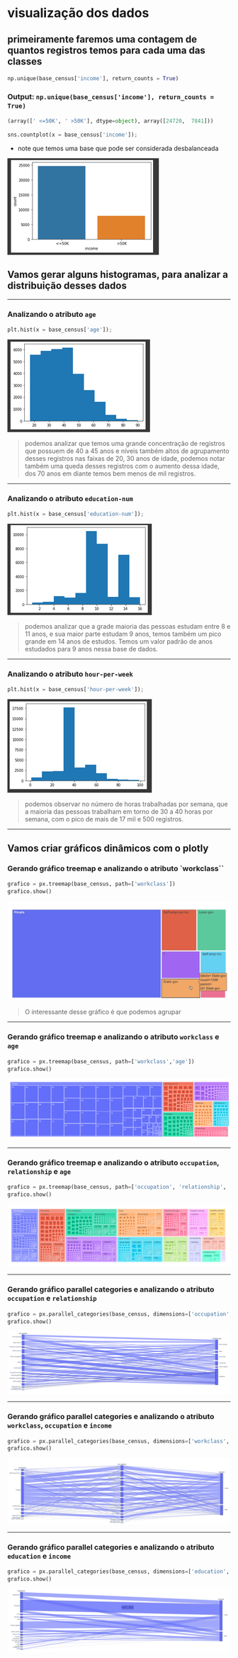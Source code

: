 # visualização dos dados

## primeiramente faremos uma contagem de quantos registros temos para cada uma das classes

```python
np.unique(base_census['income'], return_counts = True)
```

### Output: `np.unique(base_census['income'], return_counts = True)`

```python
(array([' <=50K', ' >50K'], dtype=object), array([24720,  7841]))
```

```python
sns.countplot(x = base_census['income']);
```

- note que temos uma base que pode ser considerada desbalanceada

![sns-income](img/sns-income.png)

## Vamos gerar alguns histogramas, para analizar a distribuição desses dados

----------------------------

### Analizando o atributo `age`

```python
plt.hist(x = base_census['age']);
```

![plt-age](img/plt-age.png)

> podemos analizar que temos uma grande concentração de registros que possuem de 40 a 45 anos e níveis também altos de agrupamento desses registros nas faixas de 20, 30 anos de idade, podemos notar também uma queda desses registros com o aumento dessa idade, dos 70 anos em diante temos bem menos de mil registros.

----------------------------

### Analizando o atributo `education-num`

```python
plt.hist(x = base_census['education-num']);
```

![plt-education-num](img/plt-education-num.png)

> podemos analizar que a grade maioria das pessoas estudam entre 8 e 11 anos, e sua maior parte estudam 9 anos, temos também um pico grande em 14 anos de estudos. Temos um valor padrão de anos estudados para 9 anos nessa base de dados.

----------------------------

### Analizando o atributo `hour-per-week`

```python
plt.hist(x = base_census['hour-per-week']);
```

![hour-per-week](img/hour-per-week.png)

> podemos observar no número de horas trabalhadas por semana, que a maioria das pessoas trabalham em torno de 30 a 40 horas por semana, com o pico de mais de 17 mil e 500 registros.

----------------------------

## Vamos criar gráficos dinâmicos com o plotly

### Gerando gráfico treemap e analizando o atributo `workclass``

```python
grafico = px.treemap(base_census, path=['workclass'])
grafico.show()
```

![px-treemap-workclass-age](img/px-treemap-workclass.png)

> O interessante desse gráfico é que podemos agrupar
----------------------------

### Gerando gráfico treemap e analizando o atributo `workclass` e `age`

```python
grafico = px.treemap(base_census, path=['workclass','age'])
grafico.show()
```

![px-treemap-workclass-age](img/px-treemap-workclass-age.png)

----------------------------

### Gerando gráfico treemap e analizando o atributo `occupation`, `relationship` e `age`

```python
grafico = px.treemap(base_census, path=['occupation', 'relationship', 'age'])
grafico.show()
```

![px-treemap-occupation-relationship-age](img/px-treemap-occupation-relationship-age.png)

----------------------------

### Gerando gráfico parallel categories e analizando o atributo `occupation` e `relationship`

```python
grafico = px.parallel_categories(base_census, dimensions=['occupation', 'relationship'])
grafico.show()
```

![px-parallel_categories-occupation-relationship](img/px-parallel_categories-occupation-relationship.png)

----------------------------

### Gerando gráfico parallel categories e analizando o atributo `workclass`, `occupation` e `income`

```python
grafico = px.parallel_categories(base_census, dimensions=['workclass', 'occupation', 'income'])
grafico.show()
```

![px-parallel_categories-workclass-occupation-income](img/px-parallel_categories-workclass-occupation-income.png)

----------------------------

### Gerando gráfico parallel categories e analizando o atributo `education` e `income`

```python
grafico = px.parallel_categories(base_census, dimensions=['education', 'income'])
grafico.show()
```

![px-parallel_categoriesmap-education-income](img/px-parallel_categoriesmap-education-income.png)
